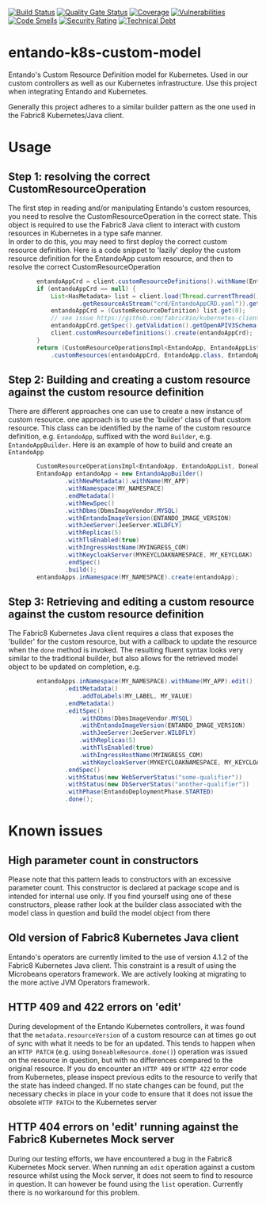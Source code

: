 [![Build Status](https://img.shields.io/endpoint?url=https%3A%2F%2Fstatusbadge-jx.apps.serv.run%2Fentando-k8s%2Fentando-k8s-custom-model)](https://github.com/entando-k8s/devops-results/tree/logs/jenkins-x/logs/entando-k8s/entando-k8s-custom-model/master)
[![Quality Gate Status](https://sonarcloud.io/api/project_badges/measure?project=entando-k8s_entando-k8s-custom-model&metric=alert_status)](https://sonarcloud.io/dashboard?id=entando-k8s_entando-k8s-custom-model)
[![Coverage](https://sonarcloud.io/api/project_badges/measure?project=entando-k8s_entando-k8s-custom-model&metric=coverage)](https://entando-k8s.github.io/devops-results/entando-k8s-custom-model/master/jacoco/index.html)
[![Vulnerabilities](https://sonarcloud.io/api/project_badges/measure?project=entando-k8s_entando-k8s-custom-model&metric=vulnerabilities)](https://entando-k8s.github.io/devops-results/entando-k8s-custom-model/master/dependency-check-report.html)
[![Code Smells](https://sonarcloud.io/api/project_badges/measure?project=entando-k8s_entando-k8s-custom-model&metric=code_smells)](https://sonarcloud.io/dashboard?id=entando-k8s_entando-k8s-custom-model)
[![Security Rating](https://sonarcloud.io/api/project_badges/measure?project=entando-k8s_entando-k8s-custom-model&metric=security_rating)](https://sonarcloud.io/dashboard?id=entando-k8s_entando-k8s-custom-model)
[![Technical Debt](https://sonarcloud.io/api/project_badges/measure?project=entando-k8s_entando-k8s-custom-model&metric=sqale_index)](https://sonarcloud.io/dashboard?id=entando-k8s_entando-k8s-custom-model)

# entando-k8s-custom-model
Entando's Custom Resource Definition model for Kubernetes. Used in our custom controllers as well as our Kubernetes 
infrastructure. Use this project when integrating Entando and Kubernetes.

Generally this project adheres to a similar builder pattern as the one used in the Fabric8 Kubernetes/Java client. 

# Usage

## Step 1: resolving the correct CustomResourceOperation

The first step in reading and/or manipulating Entando's custom resources, you need to resolve the 
CustomResourceOperation in the correct state. This object is required to use the Fabric8 Java client to
interact with custom resources in Kubernetes in a type safe manner.  
In order to do this, you may need to first deploy the correct 
custom resource definition. Here is a code snippet to 'lazily' deploy the custom resource definition for the 
EntandoApp custom resource, and then to resolve the correct CustomResourceOperation

```java
        entandoAppCrd = client.customResourceDefinitions().withName(EntandoApp.CRD_NAME).get();
        if (entandoAppCrd == null) {
            List<HasMetadata> list = client.load(Thread.currentThread().getContextClassLoader()
                    .getResourceAsStream("crd/EntandoAppCRD.yaml")).get();
            entandoAppCrd = (CustomResourceDefinition) list.get(0);
            // see issue https://github.com/fabric8io/kubernetes-client/issues/1486
            entandoAppCrd.getSpec().getValidation().getOpenAPIV3Schema().setDependencies(null);
            client.customResourceDefinitions().create(entandoAppCrd);
        }
        return (CustomResourceOperationsImpl<EntandoApp, EntandoAppList, DoneableEntandoApp>) client
            .customResources(entandoAppCrd, EntandoApp.class, EntandoAppList.class, DoneableEntandoApp.class);

```

## Step 2: Building and creating a custom resource against the custom resource definition

There are different approaches one can use to create a new instance of custom resource. one approach is to use
the 'builder' class of that custom resource. This class can be identified by the name of the custom resource 
definition, e.g. `EntandoApp`, suffixed with the word `Builder`, e.g. `EntandoAppBuilder`. Here is an example
of how to build and create an `EntandoApp`

```java
        CustomResourceOperationsImpl<EntandoApp, EntandoAppList, DoneableEntandoApp> entandoApps=...
        EntandoApp entandoApp = new EntandoAppBuilder()
                .withNewMetadata().withName(MY_APP)
                .withNamespace(MY_NAMESPACE)
                .endMetadata()
                .withNewSpec()
                .withDbms(DbmsImageVendor.MYSQL)
                .withEntandoImageVersion(ENTANDO_IMAGE_VERSION)
                .withJeeServer(JeeServer.WILDFLY)
                .withReplicas(5)
                .withTlsEnabled(true)
                .withIngressHostName(MYINGRESS_COM)
                .withKeycloakServer(MYKEYCLOAKNAMESPACE, MY_KEYCLOAK)
                .endSpec()
                .build();
        entandoApps.inNamespace(MY_NAMESPACE).create(entandoApp);

```

## Step 3: Retrieving and editing a custom resource against the custom resource definition

The Fabric8 Kubernetes Java client requires a class that exposes the 'builder' for the custom resource, but with
a callback to update the resource when the `done` method is invoked. The resulting fluent syntax looks very similar
to the traditional builder, but also allows for the retrieved model object to be updated on completion, e.g. 

```java
        entandoApps.inNamespace(MY_NAMESPACE).withName(MY_APP).edit()
                .editMetadata()
                    .addToLabels(MY_LABEL, MY_VALUE)
                .endMetadata()
                .editSpec()
                    .withDbms(DbmsImageVendor.MYSQL)
                    .withEntandoImageVersion(ENTANDO_IMAGE_VERSION)
                    .withJeeServer(JeeServer.WILDFLY)
                    .withReplicas(5)
                    .withTlsEnabled(true)
                    .withIngressHostName(MYINGRESS_COM)
                    .withKeycloakServer(MYKEYCLOAKNAMESPACE, MY_KEYCLOAK)
                .endSpec()
                .withStatus(new WebServerStatus("some-qualifier"))
                .withStatus(new DbServerStatus("another-qualifier"))
                .withPhase(EntandoDeploymentPhase.STARTED)
                .done();

```

# Known issues

## High parameter count in constructors

Please note that this pattern leads to constructors with an excessive parameter count. This constructor is declared
at package scope and is intended for internal use only. If you find yourself 
using one of these  constructors, please rather look at the builder class associated with the model class in 
question and build the model object from there

## Old version of Fabric8 Kubernetes Java client

Entando's operators are currently limited to the use of version 4.1.2 of the Fabric8 Kubernetes Java client. This
constraint is a result of using the Microbeans operators framework. We are actively looking at migrating to the
more active JVM Operators framework.

## HTTP 409 and 422 errors on 'edit'

During development of the Entando Kubernetes controllers, it was found that the `metadata.resourceVersion` of 
a custom resource can at times go out of sync with what it needs to be for an updated. This tends to happen
when an `HTTP PATCH` (e.g. using `DoneableResource.done()`) operation was issued on the resource in 
question, but with no differences compared  to the original resource. If you do encounter an 
`HTTP 409` or `HTTP 422` error code from Kubernetes, please  inspect previous edits to the 
resource to verify that the state has indeed changed. If no state changes can be found, 
put the necessary checks in place in your code to ensure that it does not issue the obsolete `HTTP PATCH` 
to the Kubernetes server

## HTTP 404 errors on 'edit' running against the Fabric8 Kubernetes Mock server


During our testing efforts, we have encountered a bug in the Fabric8 Kubernetes Mock server. When running an
`edit` operation against a custom resource whilst using the Mock server, it does not seem to find to resource
in question. It can however be found using the `list` operation. Currently there is no workaround for this problem.

